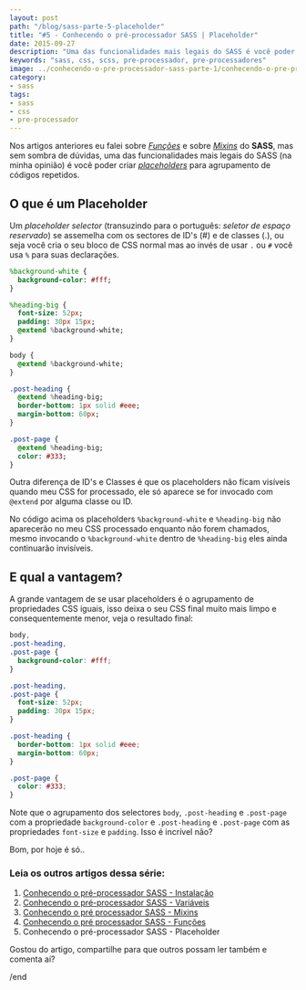 ```yaml
---
layout: post
path: "/blog/sass-parte-5-placeholder"
title: "#5 - Conhecendo o pré-processador SASS | Placeholder"
date: 2015-09-27
description: "Uma das funcionalidades mais legais do SASS é você poder criar placeholders para agrupamento de códigos repetidos"
keywords: "sass, css, scss, pre-processador, pre-processadores"
image: ../conhecendo-o-pre-processador-sass-parte-1/conhecendo-o-pre-processador-sass.jpg
category:
- sass
tags:
- sass
- css
- pre-processador
---
```


Nos artigos anteriores eu falei sobre _[Funções](/sass-parte-4-funcoes/)_ e sobre _[Mixins](/sass-parte-3-mixins/)_ do **SASS**, mas sem sombra de dúvidas, uma das funcionalidades mais legais do SASS (na minha opinião) é você poder criar _[placeholders](http://sass-lang.com/documentation/file.SASS_REFERENCE.html#placeholder_selectors_)_ para agrupamento de códigos repetidos.

## O que é um Placeholder

Um _placeholder selector_ (transuzindo para o português: _seletor de espaço reservado_) se assemelha com os sectores de ID's (#) e de classes (.), ou seja você cria o seu bloco de CSS normal mas ao invés de usar `.` ou `#` você usa `%` para suas declarações.

```sass
%background-white {
  background-color: #fff;
}

%heading-big {
  font-size: 52px;
  padding: 30px 15px;
  @extend %background-white;
}

body {
  @extend %background-white;
}

.post-heading {
  @extend %heading-big;
  border-bottom: 1px solid #eee;
  margin-bottom: 60px;
}

.post-page {
  @extend %heading-big;
  color: #333;
}
```

Outra diferença de ID's e Classes é que os placeholders não ficam visíveis quando meu CSS for processado, ele só aparece se for invocado com `@extend` por alguma classe ou ID.

No código acima os placeholders `%background-white` e `%heading-big` não aparecerão no meu CSS processado enquanto não forem chamados, mesmo invocando o `%background-white` dentro de `%heading-big` eles ainda continuarão invisíveis.

## E qual a vantagem?

A grande vantagem de se usar placeholders é o agrupamento de propriedades CSS iguais, isso deixa o seu CSS final muito mais limpo e consequentemente menor, veja o resultado final:

```css
body,
.post-heading,
.post-page {
  background-color: #fff;
}

.post-heading,
.post-page {
  font-size: 52px;
  padding: 30px 15px;
}

.post-heading {
  border-bottom: 1px solid #eee;
  margin-bottom: 60px;
}

.post-page {
  color: #333;
}
```

Note que o agrupamento dos selectores `body`, `.post-heading` e `.post-page` com a propriedade `background-color` e `.post-heading` e `.post-page` com as propriedades `font-size` e `padding`. Isso é incrível não?

Bom, por hoje é só..

### Leia os outros artigos dessa série:

1. [Conhecendo o pré-processador SASS - Instalação](/conhecendo-o-pre-processador-sass-parte-1/)
2. [Conhecendo o pré-processador SASS - Variáveis](/sass-variaveis-parte-2)
3. [Conhecendo o pré processador SASS - Mixins](/sass-parte-3-mixins)
4. [Conhecendo o pré processador SASS - Funções](/sass-parte-4-funcoes)
5. Conhecendo o pré-processador SASS - Placeholder

Gostou do artigo, compartilhe para que outros possam ler também e comenta ai?

/end
